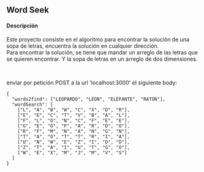 ## Word Seek

#### Descripción
<p>
Este proyecto consiste en el algoritmo para encontrar la solución de una sopa de letras, encuentra la solución en cualquier dirección. 
<br>
Para encontrar la solución, se tiene que mandar un arreglo de las letras que se quieren encontrar. Y la sopa de letras en un arreglo de dos dimensiones.
</p>
<br>
<p>
enviar por petición POST a la url 'localhost:3000' el siguiente body: 
</p>

```
{
  "words2find": ["LEOPARDO", "LEON", "ELEFANTE", "RATON"],
  "wordSearch": [
    ["L", "A", "B", "W", "C", "X", "D", "R"],
    ["E", "E", "C", "T", "V", "B", "A", "L"],
    ["F", "L", "O", "N", "C", "F", "E", "E"],
    ["G", "E", "O", "P", "A", "R", "D", "O"],
    ["R", "F", "M", "N", "A", "N", "G", "N"],
    ["T", "A", "O", "T", "T", "R", "I", "A"],
    ["U", "N", "W", "E", "Z", "I", "D", "D"],
    ["Z", "T", "A", "I", "U", "T", "G", "O"],
    ["W", "E", "X", "M", "J", "M", "V", "S"]
  ]
}
```